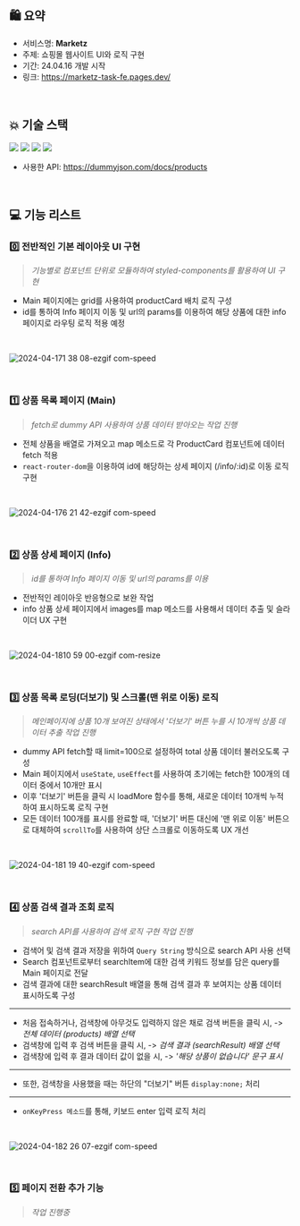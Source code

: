 ## 🛍️ 요약
- 서비스명: **Marketz**
- 주제: 쇼핑몰 웹사이트 UI와 로직 구현
- 기간: 24.04.16 개발 시작
- 링크: https://marketz-task-fe.pages.dev/

<br>

## 💥 기술 스택

<div>
    <img src="https://img.shields.io/badge/React-61DAFB?style=for-the-badge&logo=React&logoColor=white"/>
    <img src="https://img.shields.io/badge/Typescript-3178C6?style=for-the-badge&logo=Typescript&logoColor=white"/>
    <img src="https://img.shields.io/badge/styled_components-DB7093?style=for-the-badge&logo=styled_components&logoColor=white"/>
    <img src="https://img.shields.io/badge/Cloudflare-F38020?style=for-the-badge&logo=Cloudflare&logoColor=white">
</div>

- 사용한 API: https://dummyjson.com/docs/products

<br>

## 💻 기능 리스트
### 0️⃣ 전반적인 기본 레이아웃 UI 구현
> _기능별로 컴포넌트 단위로 모듈하하여 styled-components를 활용하여 UI 구현_
- Main 페이지에는 grid를 사용하여 productCard 배치 로직 구성
- id를 통하여 Info 페이지 이동 및 url의 params를 이용하여 해당 상품에 대한 info 페이지로 라우팅 로직 적용 예정

<br>

![2024-04-171 38 08-ezgif com-speed](https://github.com/hyunjoebrother/marketz-task-fe/assets/66728383/488815a1-9bda-4995-a357-2a2efaa8a6cd)

<br>

### 1️⃣ 상품 목록 페이지 (Main)
> _fetch로 dummy API 사용하여 상품 데이터 받아오는 작업 진행_
- 전체 상품을 배열로 가져오고 map 메소드로 각 ProductCard 컴포넌트에 데이터 fetch 적용
- `react-router-dom`을 이용하여 id에 해당하는 상세 페이지 (/info/:id)로 이동 로직 구현

<br>

![2024-04-176 21 42-ezgif com-speed](https://github.com/hyunjoebrother/marketz-task-fe/assets/66728383/5a8adcbb-90fa-4b6e-b65d-facc70f0f5e5)


<br>

### 2️⃣ 상품 상세 페이지 (Info)
> _id를 통하여 Info 페이지 이동 및 url의 params를 이용_
- 전반적인 레이아웃 반응형으로 보완 작업
- info 상품 상세 페이지에서 images를 map 메소드를 사용해서 데이터 추출 및 슬라이더 UX 구현

<br>

![2024-04-1810 59 00-ezgif com-resize](https://github.com/hyunjoebrother/marketz-task-fe/assets/66728383/7fea8138-2c48-4816-b617-495a6f646933)


<br>

### 3️⃣ 상품 목록 로딩(더보기) 및 스크롤(맨 위로 이동) 로직
> _메인페이지에 상품 10개 보여진 상태에서 '더보기' 버튼 누를 시 10개씩 상품 데이터 추출 작업 진행_
- dummy API fetch할 때 limit=100으로 설정하여 total 상품 데이터 불러오도록 구성
- Main 페이지에서 `useState`, `useEffect`를 사용하여 초기에는 fetch한 100개의 데이터 중에서 10개만 표시
- 이후 '더보기' 버튼을 클릭 시 loadMore 함수를 통해, 새로운 데이터 10개씩 누적하여 표시하도록 로직 구현
- 모든 데이터 100개를 표시를 완료할 때, '더보기' 버튼 대신에 '맨 위로 이동' 버튼으로 대체하여 `scrollTo`를 사용하여 상단 스크롤로 이동하도록 UX 개선

<br>

![2024-04-181 19 40-ezgif com-speed](https://github.com/hyunjoebrother/marketz-task-fe/assets/66728383/018ea820-2289-4b42-b125-88e590272930)


<br>

### 4️⃣ 상품 검색 결과 조회 로직
> _search API를 사용하여 검색 로직 구현 작업 진행_
- 검색어 및 검색 결과 저장을 위하여 `Query String` 방식으로 search API 사용 선택
- Search 컴포넌트로부터 searchItem에 대한 검색 키워드 정보를 담은 query를 Main 페이지로 전달
- 검색 결과에 대한 searchResult 배열을 통해 검색 결과 후 보여지는 상품 데이터 표시하도록 구성
***
- 처음 접속하거나, 검색창에 아무것도 입력하지 않은 채로 검색 버튼을 클릭 시,
-> _전체 데이터 (products) 배열 선택_
- 검색창에 입력 후 검색 버튼을 클릭 시,
-> _검색 결과 (searchResult) 배열 선택_
- 검색창에 입력 후 결과 데이터 값이 없을 시,
-> _'해당 상품이 없습니다' 문구 표시_
***
- 또한, 검색창을 사용했을 때는 하단의 "더보기" 버튼 `display:none;` 처리
***
- `onKeyPress 메소드`를 통해, 키보드 enter 입력 로직 처리

<br>

![2024-04-182 26 07-ezgif com-speed](https://github.com/hyunjoebrother/marketz-task-fe/assets/66728383/1484d81c-90ee-470a-bd6b-3d18d7fea9f5)

<br>

### 5️⃣ 페이지 전환 추가 기능
> _작업 진행중_

